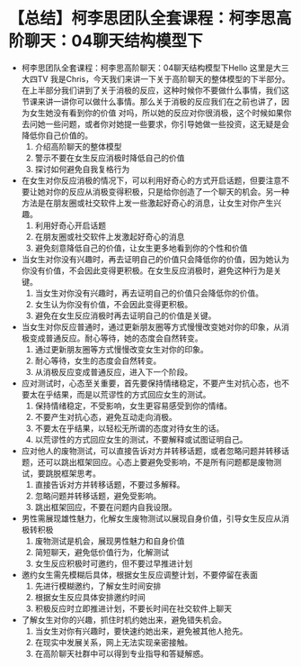 # 【总结】柯李思团队全套课程：柯李思高阶聊天：04聊天结构模型下

-   柯李思团队全套课程：柯李思高阶聊天：04聊天结构模型下Hello 这里是大三大四TV 我是Chris，今天我们来讲一下关于高阶聊天的整体模型的下半部分。在上半部分我们讲到了关于消极的反应，这种时候你不要做什么事情，我们这节课来讲一讲你可以做什么事情。那么关于消极的反应我们在之前也讲了，因为女生她没有看到你的价值 对吗，所以她的反应对你很消极，这个时候如果你去问她一些问题，或者你对她提一些要求，你引导她做一些投资，这无疑是会降低你自己价值的。
    1.  介绍高阶聊天的整体模型
    2.  警示不要在女生反应消极时降低自己的价值
    3.  探讨如何避免自我复格行为
-   在女生对你反应消极的情况下，可以利用好奇心的方式开启话题，但要注意不要让她对你的反应从消极变得积极，只是给你创造了一个聊天的机会。另一种方法是在朋友圈或社交软件上发一些激起好奇心的消息，让女生对你产生兴趣。
    1.  利用好奇心开启话题
    2.  在朋友圈或社交软件上发激起好奇心的消息
    3.  避免刻意降低自己的价值，让女生更多地看到你的个性和价值
-   当女生对你没有兴趣时，再去证明自己的价值只会降低你的价值，因为她认为你没有价值，不会因此变得更积极。在女生反应消极时，避免这种行为是关键。
    1.  当女生对你没有兴趣时，再去证明自己的价值只会降低你的价值。
    2.  女生认为你没有价值，不会因此变得更积极。
    3.  避免在女生反应消极时再去证明自己的价值是关键。
-   当女生对你反应普通时，通过更新朋友圈等方式慢慢改变她对你的印象，从消极变成普通反应。耐心等待，她的态度会自然转变。
    1.  通过更新朋友圈等方式慢慢改变女生对你的印象。
    2.  耐心等待，女生的态度会自然转变。
    3.  从消极反应变成普通反应，进入下一个阶段。
-   应对测试时，心态至关重要，首先要保持情绪稳定，不要产生对抗心态，也不要太在乎结果，而是以荒谬性的方式回应女生的测试。
    1.  保持情绪稳定，不受影响，女生更容易感受到你的情绪。
    2.  不要产生对抗心态，避免互动走向消极。
    3.  不要太在乎结果，以轻松无所谓的态度对待女生的话。
    4.  以荒谬性的方式回应女生的测试，不要解释或试图证明自己。
-   应对他人的废物测试，可以直接告诉对方并转移话题，或者忽略问题并转移话题，还可以跳出框架回应。心态上要避免受影响，不是所有问题都是废物测试，要跳脱框架思考。
    1.  直接告诉对方并转移话题，不要过多解释。
    2.  忽略问题并转移话题，避免受影响。
    3.  跳出框架回应，不要在问题内自我设限。
-   男性需展现雄性魅力，化解女生废物测试以展现自身价值，引导女生反应从消极转积极
    1.  废物测试是机会，展现男性魅力和自身价值
    2.  简短聊天，避免低价值行为，化解测试
    3.  女生反应积极时可邀约，但不要过早推进计划
-   邀约女生需先模糊后具体，根据女生反应调整计划，不要停留在表面
    1.  先进行模糊邀约，了解女生时间安排
    2.  根据女生反应具体安排邀约时间
    3.  积极反应时立即推进计划，不要长时间在社交软件上聊天
-   了解女生对你的兴趣，抓住时机约她出来，避免错失机会。
    1.  当女生对你有兴趣时，要快速约她出来，避免被其他人抢先。
    2.  在现实中发展关系，网上无法实现亲密接触。
    3.  在高阶聊天社群中可以得到专业指导和答疑解惑。
